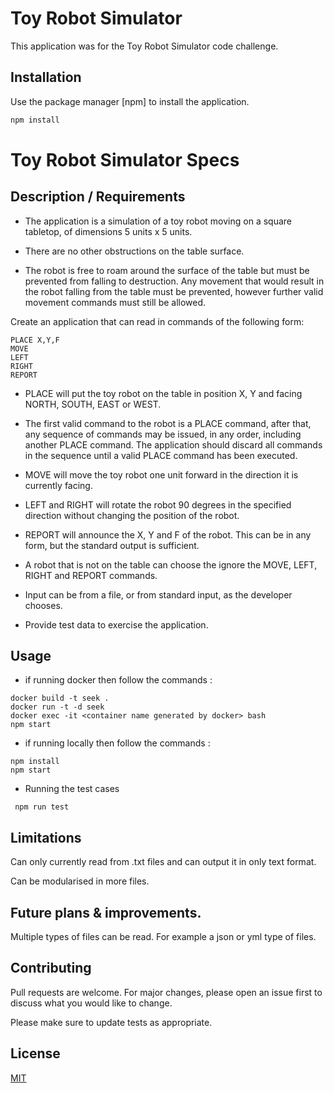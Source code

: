 # Toy Robot Simulator

This application was for the Toy Robot Simulator code challenge.

## Installation

Use the package manager [npm] to install the application.

```bash
npm install
```
# Toy Robot Simulator Specs

## Description / Requirements
- The application is a simulation of a toy robot moving on a square tabletop, of dimensions 5 units x 5 units.

- There are no other obstructions on the table surface.

- The robot is free to roam around the surface of the table but must be prevented from falling to destruction. Any movement that would result in the robot falling from the table must be prevented, however further valid movement commands must still be allowed. 

Create an application that can read in commands of the following form:

```
PLACE X,Y,F
MOVE
LEFT
RIGHT
REPORT
```

- PLACE will put the toy robot on the table in position X, Y and facing NORTH, SOUTH, EAST or WEST.

- The first valid command to the robot is a PLACE command, after that, any sequence of commands may be issued, in any order, including another PLACE command. The application should discard all commands in the sequence until a valid PLACE command has been executed.

- MOVE will move the toy robot one unit forward in the direction it is currently facing.

- LEFT and RIGHT will rotate the robot 90 degrees in the specified direction without changing the position of the robot.

- REPORT will announce the X, Y and F of the robot. This can be in any form, but the standard output is sufficient.

- A robot that is not on the table can choose the ignore the MOVE, LEFT, RIGHT and REPORT commands.

- Input can be from a file, or from standard input, as the developer chooses.

- Provide test data to exercise the application.

## Usage

- if running docker then follow the commands : 
```
docker build -t seek .
docker run -t -d seek
docker exec -it <container name generated by docker> bash
npm start

```
- if running locally then follow the commands :
```
npm install
npm start

```
- Running the test cases 
```
 npm run test

```
## Limitations

Can only currently read from .txt files and can output it in only text format.

Can be modularised in more files.


## Future plans & improvements. 

Multiple types of files can be read. For example a json or yml type of files. 


## Contributing
Pull requests are welcome. For major changes, please open an issue first to discuss what you would like to change.

Please make sure to update tests as appropriate.

## License
[MIT](https://choosealicense.com/licenses/mit/)
